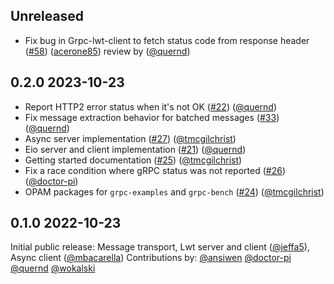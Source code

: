 ## Unreleased
- Fix bug in Grpc-lwt-client to fetch status code from response header ([#58](https://github.com/dialohq/ocaml-grpc/pull/58)) ([acerone85](https://github.com/acerone85)) review by ([@quernd](https://github.com/quernd))

## 0.2.0 2023-10-23

- Report HTTP2 error status when it's not OK
  ([#22](https://github.com/dialohq/ocaml-grpc/pull/22)) ([@quernd](https://github.com/quernd))
- Fix message extraction behavior for batched messages
  ([#33](https://github.com/dialohq/ocaml-grpc/pull/33)) ([@quernd](https://github.com/quernd))
- Async server implementation
  ([#27](https://github.com/dialohq/ocaml-grpc/pull/27)) ([@tmcgilchrist](https://github.com/tmcgilchrist))
- Eio server and client implementation
  ([#21](https://github.com/dialohq/ocaml-grpc/pull/21)) ([@quernd](https://github.com/quernd))
- Getting started documentation
  ([#25](https://github.com/dialohq/ocaml-grpc/pull/25)) ([@tmcgilchrist](https://github.com/tmcgilchrist))
- Fix a race condition where gRPC status was not reported
  ([#26](https://github.com/dialohq/ocaml-grpc/pull/26)) ([@doctor-pi](https://github.com/doctor-pi))
- OPAM packages for `grpc-examples` and `grpc-bench`
  ([#24](https://github.com/dialohq/ocaml-grpc/pull/24)) ([@tmcgilchrist](https://github.com/tmcgilchrist))

## 0.1.0 2022-10-23

Initial public release: Message transport, Lwt server and client ([@jeffa5](https://github.com/jeffa5)), Async client ([@mbacarella](https://github.com/mbacarella))
Contributions by: [@ansiwen](https://github.com/ansiwen) [@doctor-pi](https://github.com/doctor-pi) [@quernd](https://github.com/quernd) [@wokalski](https://github.com/wokalski)
